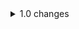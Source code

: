 <details>
    <summary>1.0 changes</summary>
    - Hearthstone now counts as an Air, Fire, Earth and Water totem.
    - Soul Shards can be stacked on a single bag slot.
    - 20 is the maximum level.
</details>
